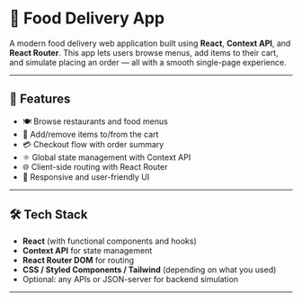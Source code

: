 # 🍔 Food Delivery App

A modern food delivery web application built using **React**, **Context API**, and **React Router**. This app lets users browse menus, add items to their cart, and simulate placing an order — all with a smooth single-page experience.

---

## 🚀 Features

- 🍽️ Browse restaurants and food menus
- 🛒 Add/remove items to/from the cart
- 💳 Checkout flow with order summary
- ⚛️ Global state management with Context API
- 🌐 Client-side routing with React Router
- 🎨 Responsive and user-friendly UI

---

## 🛠️ Tech Stack

- **React** (with functional components and hooks)
- **Context API** for state management
- **React Router DOM** for routing
- **CSS / Styled Components / Tailwind** (depending on what you used)
- Optional: any APIs or JSON-server for backend simulation

---


